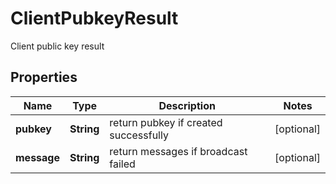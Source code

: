 

# ClientPubkeyResult

Client public key result
## Properties

Name | Type | Description | Notes
------------ | ------------- | ------------- | -------------
**pubkey** | **String** | return pubkey if created successfully |  [optional]
**message** | **String** | return messages if broadcast failed |  [optional]



